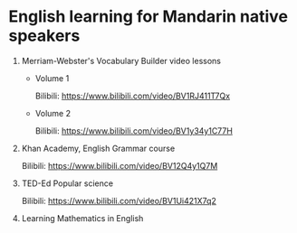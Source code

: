 # English learning for Mandarin native speakers

1. Merriam-Webster's Vocabulary Builder video lessons

    * Volume 1

       Bilibili: <https://www.bilibili.com/video/BV1RJ411T7Qx>

    * Volume 2

       Bilibili: <https://www.bilibili.com/video/BV1y34y1C77H>

3. Khan Academy, English Grammar course

    Bilibili: <https://www.bilibili.com/video/BV12Q4y1Q7M>

4. TED-Ed Popular science

    Bilibili: <https://www.bilibili.com/video/BV1Ui421X7q2>

4. Learning Mathematics in English
